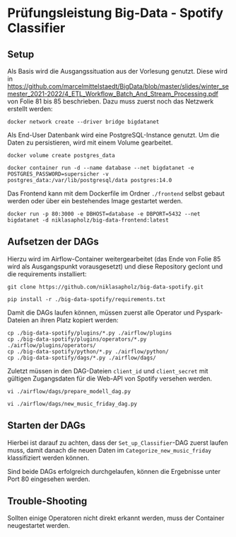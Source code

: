 # Prüfungsleistung Big-Data - Spotify Classifier

## Setup

Als Basis wird die Ausgangssituation aus der Vorlesung genutzt. Diese wird in https://github.com/marcelmittelstaedt/BigData/blob/master/slides/winter_semester_2021-2022/4_ETL_Workflow_Batch_And_Stream_Processing.pdf von Folie 81 bis 85 beschrieben. Dazu muss zuerst noch das Netzwerk erstellt werden: 

```
docker network create --driver bridge bigdatanet
```

Als End-User Datenbank wird eine PostgreSQL-Instance genutzt. Um die Daten zu persistieren, wird mit einem Volume gearbeitet.

```
docker volume create postgres_data

docker container run -d --name database --net bigdatanet -e POSTGRES_PASSWORD=supersicher -v postgres_data:/var/lib/postgresql/data postgres:14.0
````

Das Frontend kann mit dem Dockerfile im Ordner `./frontend` selbst gebaut werden oder über ein bestehendes Image gestartet werden.

```
docker run -p 80:3000 -e DBHOST=database -e DBPORT=5432 --net bigdatanet -d niklasapholz/big-data-frontend:latest
```

## Aufsetzen der DAGs

Hierzu wird im Airflow-Container weitergearbeitet (das Ende von Folie 85 wird als Ausgangspunkt vorausgesetzt) und diese Repository geclont und die requirements installiert:

```
git clone https://github.com/niklasapholz/big-data-spotify.git

pip install -r ./big-data-spotify/requirements.txt
```

Damit die DAGs laufen können, müssen zuerst alle Operator und Pyspark-Dateien an ihren Platz kopiert werden:

```
cp ./big-data-spotify/plugins/*.py ./airflow/plugins
cp ./big-data-spotify/plugins/operators/*.py ./airflow/plugins/operators/
cp ./big-data-spotify/python/*.py ./airflow/python/
cp ./big-data-spotify/dags/*.py ./airflow/dags/
```

Zuletzt müssen in den DAG-Dateien `client_id` und `client_secret` mit gültigen Zugangsdaten für die Web-API von Spotify versehen werden. 

```
vi ./airflow/dags/prepare_modell_dag.py

vi ./airflow/dags/new_music_friday_dag.py
```

## Starten der DAGs

Hierbei ist darauf zu achten, dass der `Set_up_Classifier`-DAG zuerst laufen muss, damit danach die neuen Daten im `Categorize_new_music_friday` klassifiziert werden können.

Sind beide DAGs erfolgreich durchgelaufen, können die Ergebnisse unter Port 80 eingesehen werden.

## Trouble-Shooting
Sollten einige Operatoren nicht direkt erkannt werden, muss der Container neugestartet werden.

